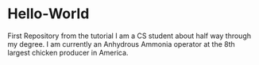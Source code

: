# Hello-World
First Repository from the tutorial
I am a CS student about half way through my degree. I am currently an Anhydrous Ammonia operator at the 8th largest chicken producer in America. 

